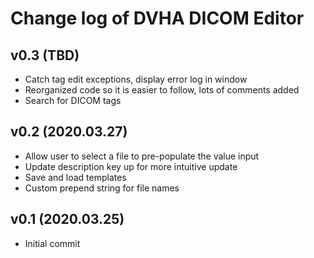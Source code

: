 # Change log of DVHA DICOM Editor

v0.3 (TBD)
--------------------
 - Catch tag edit exceptions, display error log in window
 - Reorganized code so it is easier to follow, lots of comments added
 - Search for DICOM tags
 
v0.2 (2020.03.27)
--------------------
 - Allow user to select a file to pre-populate the value input
 - Update description key up for more intuitive update
 - Save and load templates
 - Custom prepend string for file names

v0.1 (2020.03.25)
--------------------
 - Initial commit